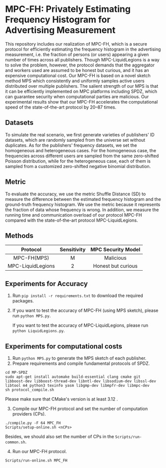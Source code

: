 # MPC-FH: Privately Estimating Frequency Histogram for Advertising Measurement
This repository includes our realization of MPC-FH, which is a secure protocol for efficiently estimating the frequency histogram in the advertising measurement, i.e. the fraction of persons (or users) appearing a given number of times across all publishers. Though MPC-LiquidLegions is a way to solve the problem, however, the protocol demands that the aggregator and workers used are assumed to be honest but curious, and it has an expensive computational cost. Our MPC-FH is based on a novel sketch method MPS which consistently and uniformly samples active users distributed over multiple publishers. The salient strength of our MPS is that it can be efficiently implemented on MPC platforms including SPDZ, which can guarantee security when computational parties are malicious. Our experimental results show that our MPC-FH accelerates the computational speed of the state-of-the-art protocol by 20–87 times.
## Datasets
To simulate the real scenario, we first generate varieties of publishers' ID datasets, which are randomly sampled from the universe set without duplicates. As for the publishers' frequency datasets, we set the homogeneous and heterogeneous cases. For the homogeneous case, the frequencies across different users are sampled from the same zero-shifted Poisson distribution, while for the heterogeneous case, each of them is sampled from a customized zero-shifted negative binomial distribution. 
## Metric
To evaluate the accuracy, we use the metric Shuffle Distance (SD) to measure the difference between the estimated frequency histogram and the ground-truth frequency histogram. We use the metric because it represents the fraction of data whose frequency is wrong.
In addition, we measure the running time and communication overload of our protocol MPC-FH compared with the state-of-the-art protocol MPC-LiquidLegions.
## Methods
| Protocol            | Sensitivity      | MPC Security Model |
| :---------:         | :---------:      | :------------:     |
| MPC-FH(MPS)         |M                 | Malicious          |
| MPC-LiquidLegions   |2                 | Honest but curious |
## Experiments for Accuracy
1. Run `pip install -r requirements.txt` to download the required packages.

2. If you want to test the accuracy of MPC-FH (using MPS sketch), please run `python MPS.py`.

   If you want to test the accuracy of MPC-LiquidLegions, please run `python LiquidLegions.py`.
## Experiments for computational costs
1. Run `python MPS.py` to generate the MPS sketch of each publisher.
2. Prepare requirements and compile fundamental protocols of SPDZ.

```
cd MP-SPDZ
sudo apt-get install automake build-essential clang cmake git libboost-dev libboost-thread-dev libntl-dev libsodium-dev libssl-dev libtool m4 python3 texinfo yasm libgmp-dev libmpfr-dev libmpc-dev
sh protocol_compile.sh
```

   Please make sure that CMake's version is at least 3.12 .
   
3. Compile our MPC-FH protocol and set the number of computation providers (CPs).

```
./compile.py -F 64 MPC_FH
Scripts/setup-online.sh <nCPs>
```

   Besides, we should also set the number of CPs in the `Scripts/run-common.sh`.
   
4. Run our MPC-FH protocol.

```
Scripts/run-online.sh MPC_FH
```
   
